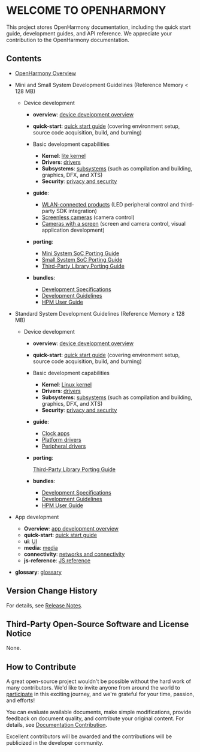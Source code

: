 # WELCOME TO OPENHARMONY

This project stores OpenHarmony documentation, including the quick start guide, development guides, and API reference. We appreciate your contribution to the OpenHarmony documentation.

## Contents

- [OpenHarmony Overview](OpenHarmony-Overview.md)
- Mini and Small System Development Guidelines \(Reference Memory < 128 MB\)
    -   Device development
        -   **overview**:  [device development overview](device-dev/overview.md)
        -   **quick-start**:  [quick start guide](device-dev/quick-start/Readme-EN.md)  \(covering environment setup, source code acquisition, build, and burning\)
        -   Basic development capabilities
            -   **Kernel**:  [lite kernel](device-dev/kernel/kernel-lite.md)
            -   **Drivers**:  [drivers](device-dev/driver/Readme-EN.md)
            -   **Subsystems**:  [subsystems](device-dev/subsystems/Readme-EN.md)  \(such as compilation and building, graphics, DFX, and XTS\)
            -   **Security**:  [privacy and security](device-dev/security/Readme-EN.md)

        -   **guide**:  
            -   [WLAN-connected products](device-dev/guide/device-wifi.md)  \(LED peripheral control and third-party SDK integration\)
            -   [Screenless cameras](device-dev/guide/device-iotcamera.md)  \(camera control\)
            -   [Cameras with a screen](device-dev/guide/device-camera.md)  \(screen and camera control, visual application development\)

        -   **porting**: 
            -   [Mini System SoC Porting Guide](device-dev/porting/transplant-minichip.md)
            -   [Small System SoC Porting Guide](device-dev/porting/transplant-smallchip.md)
            -   [Third-Party Library Porting Guide](device-dev/porting/transplant-thirdparty.md)

        -   **bundles**: 
            -   [Development Specifications](device-dev/bundles/bundles-standard-rules.md)
            -   [Development Guidelines](device-dev/bundles/bundles-guide.md)
            -   [HPM User Guide](device-dev/bundles/bundles-demo.md)

- Standard System Development Guidelines \(Reference Memory ≥ 128 MB\)
    - Device development
        - **overview**:  [device development overview](device-dev/overview.md)
        - **quick-start**:  [quick start guide](device-dev/quick-start/quickstart-standard.md)  \(covering environment setup, source code acquisition, build, and burning\)
        - Basic development capabilities
            -   **Kernel**:  [Linux kernel](device-dev/kernel/kernel-standard.md)
            -   **Drivers**:  [drivers](device-dev/driver/Readme-EN.md)
            -   **Subsystems**:  [subsystems](device-dev/subsystems/Readme-EN.md)  \(such as compilation and building, graphics, DFX, and XTS\)
            -   **Security**:  [privacy and security](device-dev/security/Readme-EN.md)

        - **guide**:
            -   [Clock apps](device-dev/guide/oem_device_clockapp_des.md)
            -   [Platform drivers](device-dev/guide/device-driver-demo.md)
            -   [Peripheral drivers](device-dev/guide/device-outerdriver-demo.md)

        - **porting**:  

            [Third-Party Library Porting Guide](device-dev/porting/transplant-thirdparty.md)

        - **bundles**: 
            -   [Development Specifications](device-dev/bundles/bundles-standard-rules.md)
            -   [Development Guidelines](device-dev/bundles/bundles-guide.md)
            -   [HPM User Guide](device-dev/bundles/bundles-demo.md)


-   App development
    -   **Overview**:  [app development overview](application-dev/application-dev-guide.md)
    -   **quick-start**:  [quick start guide](application-dev/quick-start/Readme-EN.md)
    -   **ui**:  [UI](application-dev/ui/Readme-EN.md)
    -   **media**:  [media](application-dev/media/Readme-EN.md)
    -   **connectivity**:  [networks and connectivity](application-dev/connectivity/Readme-EN.md)
    -   **js-reference**:  [JS reference](application-dev/js-reference/Readme-EN.md)
-   **glossary**:  [glossary](device-dev/glossary/glossary.md)

## Version Change History

For details, see  [Release Notes](release-notes/Readme.md).

## Third-Party Open-Source Software and License Notice

None.

## How to Contribute

A great open-source project wouldn't be possible without the hard work of many contributors. We'd like to invite anyone from around the world to  [participate](contribute/contribution.md)  in this exciting journey, and we're grateful for your time, passion, and efforts!

You can evaluate available documents, make simple modifications, provide feedback on document quality, and contribute your original content. For details, see  [Documentation Contribution](contribute/documentation-contribution.md).

Excellent contributors will be awarded and the contributions will be publicized in the developer community.

